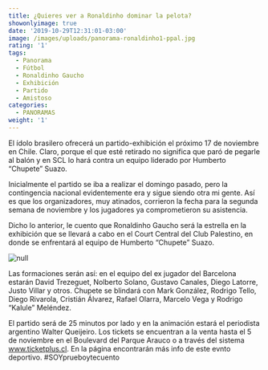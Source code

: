 ```yaml
---
title: ¿Quieres ver a Ronaldinho dominar la pelota?
showonlyimage: true
date: '2019-10-29T12:31:01-03:00'
image: /images/uploads/panorama-ronaldinho1-ppal.jpg
rating: '1'
tags:
  - Panorama
  - Fútbol
  - Ronaldinho Gaucho
  - Exhibición
  - Partido
  - Amistoso
categories:
  - PANORAMAS
weight: '1'
---
```

El ídolo brasilero ofrecerá un partido-exhibición el próximo 17 de noviembre en Chile. Claro, porque el que esté retirado no significa que paró de pegarle al balón y en SCL lo hará contra un equipo liderado por Humberto “Chupete” Suazo.

<!--more-->

Inicialmente el partido se iba a realizar el domingo pasado, pero la contingencia nacional evidentemente era y sigue siendo otra mi gente. Así es que los organizadores, muy atinados, corrieron la fecha para la segunda semana de noviembre y los jugadores ya comprometieron su asistencia.

Dicho lo anterior, le cuento que Ronaldinho Gaucho será la estrella en la exhibición que se llevará a cabo en el Court Central del Club Palestino, en donde se enfrentará al equipo de Humberto “Chupete” Suazo.

![null](/images/uploads/panorama-ronaldinho2.jpg)

Las formaciones serán así: en el equipo del ex jugador del Barcelona estarán David Trezeguet, Nolberto Solano, Gustavo Canales, Diego Latorre, Justo Villar y otros. Chupete se blindará con Mark González, Rodrigo Tello, Diego Rivarola, Cristián Álvarez, Rafael Olarra, Marcelo Vega y Rodrigo “Kalule” Meléndez.

El partido será de 25 minutos por lado y en la animación estará el periodista argentino Walter Queijeiro. Los tickets se encuentran a la venta hasta el 5 de noviembre en el Boulevard del Parque Arauco o a través del sistema www.ticketplus.cl. En la página encontrarán más info de este evnto deportivo. #SOYprueboytecuento
